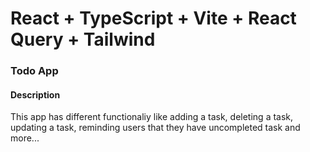 # React + TypeScript + Vite + React Query + Tailwind

### Todo App

#### Description
This app has different functionaliy like adding a task, deleting a task, updating a task, reminding users that they have uncompleted task and more...
